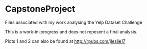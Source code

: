 # CapstoneProject
Files associated with my work analysing the Yelp Dataset Challenge

This is a work-in-progress and does not repesent a final analysis.

Plots 1 and 2 can also be found at http://rpubs.com/jleslie17
